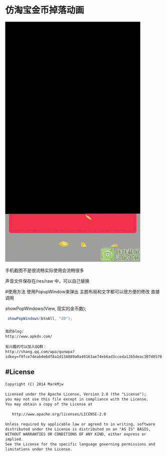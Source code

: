 # 仿淘宝金币掉落动画
![Alt text](/screenshot/1429682514132.gif)

手机截图不是很流畅实际使用会流畅很多

声音文件保存在/res/raw 中，可以自己替换

#使用方法
 使用PopupWindow来弹出 主题布局和文字都可以很方便的修改
 直接调用 
 
 showPopWindows(View, 现实的金币数);
 ```Java
  showPopWindows(btnAll, "20");
```


###
	我的blog: 
	http://www.apkdv.com/
	
	有兴趣的可以加入QQ群：
	http://shang.qq.com/wpa/qunwpa?idkey=f9fce7deab4e6df8a1d134889a0a49163ae74eb6ad3cceda12b5deac307d8570
	
#License
---

    Copyright (C) 2014 MarkMjw

    Licensed under the Apache License, Version 2.0 (the "License");
    you may not use this file except in compliance with the License.
    You may obtain a copy of the License at

       http://www.apache.org/licenses/LICENSE-2.0

    Unless required by applicable law or agreed to in writing, software
    distributed under the License is distributed on an "AS IS" BASIS,
    WITHOUT WARRANTIES OR CONDITIONS OF ANY KIND, either express or implied.
    See the License for the specific language governing permissions and
    limitations under the License.